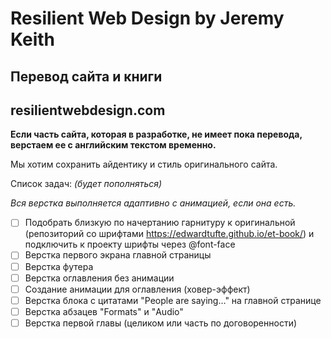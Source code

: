 # Resilient Web Design by Jeremy Keith

## Перевод сайта и книги
## resilientwebdesign.com

**Если часть сайта, которая в разработке, не имеет пока перевода, верстаем ее с английским текстом временно.**

Мы хотим сохранить айдентику и стиль оригинального сайта.

Список задач: *(будет пополняться)*

*Вся верстка выполняется адаптивно с анимацией, если она есть.*

- [ ] Подобрать близкую по начертанию гарнитуру к оригинальной (репозиторий со шрифтами https://edwardtufte.github.io/et-book/) и подключить к проекту шрифты через @font-face
- [ ] Верстка первого экрана главной страницы
- [ ] Верстка футера 
- [ ] Верстка оглавления без анимации
- [ ] Создание анимации для оглавления (ховер-эффект)
- [ ] Верстка блока с цитатами "People are saying…" на главной странице
- [ ] Верстка абзацев "Formats" и "Audio"
- [ ] Верстка первой главы (целиком или часть по договоренности)